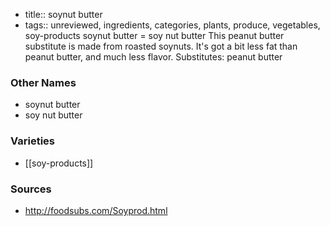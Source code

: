- title:: soynut butter
- tags:: unreviewed, ingredients, categories, plants, produce, vegetables, soy-products
soynut butter = soy nut butter This peanut butter substitute is made from roasted soynuts. It's got a bit less fat than peanut butter, and much less flavor. Substitutes: peanut butter

### Other Names

* soynut butter
* soy nut butter

### Varieties

* [[soy-products]]

### Sources
* http://foodsubs.com/Soyprod.html
